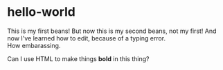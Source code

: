 # hello-world
This is my first beans!
But now this is my second beans, not my first!
And now I've learned how to edit, because of a typing error.  
How embarassing.

Can I use HTML to make things <b>bold</b> in this thing?
